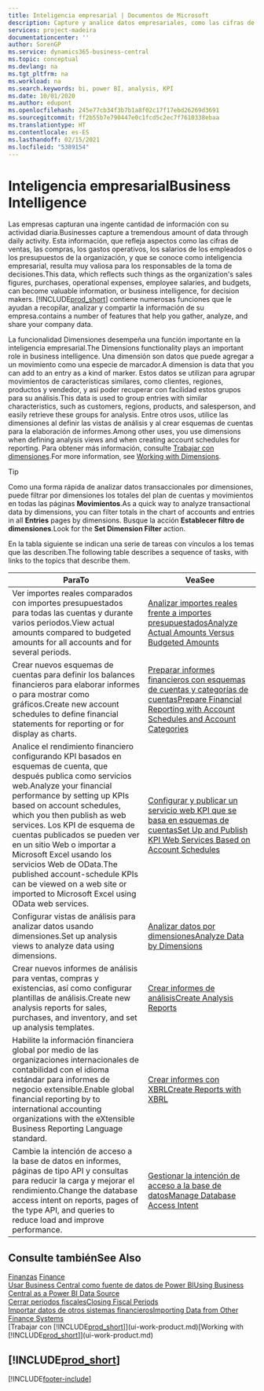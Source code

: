 ```yaml
---
title: Inteligencia empresarial | Documentos de Microsoft
description: Capture y analice datos empresariales, como las cifras de ventas, las compras, los gastos operativos, los salarios de los empleados y los presupuestos, que resultan muy valiosos para la inteligencia artificial o la toma de decisiones.
services: project-madeira
documentationcenter: ''
author: SorenGP
ms.service: dynamics365-business-central
ms.topic: conceptual
ms.devlang: na
ms.tgt_pltfrm: na
ms.workload: na
ms.search.keywords: bi, power BI, analysis, KPI
ms.date: 10/01/2020
ms.author: edupont
ms.openlocfilehash: 245e77cb34f3b7b1a8f02c17f17ebd26269d3691
ms.sourcegitcommit: ff2b55b7e790447e0c1fcd5c2ec7f7610338ebaa
ms.translationtype: HT
ms.contentlocale: es-ES
ms.lasthandoff: 02/15/2021
ms.locfileid: "5389154"
---
```

# <a name="business-intelligence"></a><span data-ttu-id="0b89b-103">Inteligencia empresarial</span><span class="sxs-lookup"><span data-stu-id="0b89b-103">Business Intelligence</span></span>
<span data-ttu-id="0b89b-104">Las empresas capturan una ingente cantidad de información con su actividad diaria.</span><span class="sxs-lookup"><span data-stu-id="0b89b-104">Businesses capture a tremendous amount of data through daily activity.</span></span> <span data-ttu-id="0b89b-105">Esta información, que refleja aspectos como las cifras de ventas, las compras, los gastos operativos, los salarios de los empleados o los presupuestos de la organización, y que se conoce como inteligencia empresarial, resulta muy valiosa para los responsables de la toma de decisiones.</span><span class="sxs-lookup"><span data-stu-id="0b89b-105">This data, which reflects such things as the organization's sales figures, purchases, operational expenses, employee salaries, and budgets, can become valuable information, or business intelligence, for decision makers.</span></span> [!INCLUDE[prod_short](includes/prod_short.md)] <span data-ttu-id="0b89b-106">contiene numerosas funciones que le ayudan a recopilar, analizar y compartir la información de su empresa.</span><span class="sxs-lookup"><span data-stu-id="0b89b-106">contains a number of features that help you gather, analyze, and share your company data.</span></span>

<span data-ttu-id="0b89b-107">La funcionalidad Dimensiones desempeña una función importante en la inteligencia empresarial.</span><span class="sxs-lookup"><span data-stu-id="0b89b-107">The Dimensions functionality plays an important role in business intelligence.</span></span> <span data-ttu-id="0b89b-108">Una dimensión son datos que puede agregar a un movimiento como una especie de marcador.</span><span class="sxs-lookup"><span data-stu-id="0b89b-108">A dimension is data that you can add to an entry as a kind of marker.</span></span> <span data-ttu-id="0b89b-109">Estos datos se utilizan para agrupar movimientos de características similares, como clientes, regiones, productos y vendedor, y así poder recuperar con facilidad estos grupos para su análisis.</span><span class="sxs-lookup"><span data-stu-id="0b89b-109">This data is used to group entries with similar characteristics, such as customers, regions, products, and salesperson, and easily retrieve these groups for analysis.</span></span> <span data-ttu-id="0b89b-110">Entre otros usos, utilice las dimensiones al definir las vistas de análisis y al crear esquemas de cuentas para la elaboración de informes.</span><span class="sxs-lookup"><span data-stu-id="0b89b-110">Among other uses, you use dimensions  when defining analysis views and when creating account schedules for reporting.</span></span> <span data-ttu-id="0b89b-111">Para obtener más información, consulte [Trabajar con dimensiones](finance-dimensions.md).</span><span class="sxs-lookup"><span data-stu-id="0b89b-111">For more information, see [Working with Dimensions](finance-dimensions.md).</span></span>

> [!TIP]
> <span data-ttu-id="0b89b-112">Como una forma rápida de analizar datos transaccionales por dimensiones, puede filtrar por dimensiones los totales del plan de cuentas y movimientos en todas las páginas **Movimientos**.</span><span class="sxs-lookup"><span data-stu-id="0b89b-112">As a quick way to analyze transactional data by dimensions, you can filter totals in the chart of accounts and entries in all **Entries** pages by dimensions.</span></span> <span data-ttu-id="0b89b-113">Busque la acción **Establecer filtro de dimensiones**.</span><span class="sxs-lookup"><span data-stu-id="0b89b-113">Look for the **Set Dimension Filter** action.</span></span>  

<span data-ttu-id="0b89b-114">En la tabla siguiente se indican una serie de tareas con vínculos a los temas que las describen.</span><span class="sxs-lookup"><span data-stu-id="0b89b-114">The following table describes a sequence of tasks, with links to the topics that describe them.</span></span>  

| <span data-ttu-id="0b89b-115">Para</span><span class="sxs-lookup"><span data-stu-id="0b89b-115">To</span></span> | <span data-ttu-id="0b89b-116">Vea</span><span class="sxs-lookup"><span data-stu-id="0b89b-116">See</span></span> |
| --- | --- |
|<span data-ttu-id="0b89b-117">Ver importes reales comparados con importes presupuestados para todas las cuentas y durante varios periodos.</span><span class="sxs-lookup"><span data-stu-id="0b89b-117">View actual amounts compared to budgeted amounts for all accounts and for several periods.</span></span>|[<span data-ttu-id="0b89b-118">Analizar importes reales frente a importes presupuestados</span><span class="sxs-lookup"><span data-stu-id="0b89b-118">Analyze Actual Amounts Versus Budgeted Amounts</span></span>](bi-how-analyze-actual-versus-budget.md)|
|<span data-ttu-id="0b89b-119">Crear nuevos esquemas de cuentas para definir los balances financieros para elaborar informes o para mostrar como gráficos.</span><span class="sxs-lookup"><span data-stu-id="0b89b-119">Create new account schedules to define financial statements for reporting or for display as charts.</span></span>|[<span data-ttu-id="0b89b-120">Preparar informes financieros con esquemas de cuentas y categorías de cuentas</span><span class="sxs-lookup"><span data-stu-id="0b89b-120">Prepare Financial Reporting with Account Schedules and Account Categories</span></span>](bi-how-work-account-schedule.md)|
|<span data-ttu-id="0b89b-121">Analice el rendimiento financiero configurando KPI basados en esquemas de cuenta, que después publica como servicios web.</span><span class="sxs-lookup"><span data-stu-id="0b89b-121">Analyze your financial performance by setting up KPIs based on account schedules, which you then publish as web services.</span></span> <span data-ttu-id="0b89b-122">Los KPI de esquema de cuentas publicados se pueden ver en un sitio Web o importar a Microsoft Excel usando los servicios Web de OData.</span><span class="sxs-lookup"><span data-stu-id="0b89b-122">The published account-schedule KPIs can be viewed on a web site or imported to Microsoft Excel using OData web services.</span></span>|[<span data-ttu-id="0b89b-123">Configurar y publicar un servicio web KPI que se basa en esquemas de cuentas</span><span class="sxs-lookup"><span data-stu-id="0b89b-123">Set Up and Publish KPI Web Services Based on Account Schedules</span></span>](bi-how-to-set-up-and-publish-kpi-web-services-based-on-account-schedules.md)|
|<span data-ttu-id="0b89b-124">Configurar vistas de análisis para analizar datos usando dimensiones.</span><span class="sxs-lookup"><span data-stu-id="0b89b-124">Set up analysis views to analyze data using dimensions.</span></span>|[<span data-ttu-id="0b89b-125">Analizar datos por dimensiones</span><span class="sxs-lookup"><span data-stu-id="0b89b-125">Analyze Data by Dimensions</span></span>](bi-how-analyze-data-dimension.md)|
|<span data-ttu-id="0b89b-126">Crear nuevos informes de análisis para ventas, compras y existencias, así como configurar plantillas de análisis.</span><span class="sxs-lookup"><span data-stu-id="0b89b-126">Create new analysis reports for sales, purchases, and inventory, and set up analysis templates.</span></span>|[<span data-ttu-id="0b89b-127">Crear informes de análisis</span><span class="sxs-lookup"><span data-stu-id="0b89b-127">Create Analysis Reports</span></span>](bi-how-create-analysis-views-reports.md)|
|<span data-ttu-id="0b89b-128">Habilite la información financiera global por medio de las organizaciones internacionales de contabilidad con el idioma estándar para informes de negocio extensible.</span><span class="sxs-lookup"><span data-stu-id="0b89b-128">Enable global financial reporting by to international accounting organizations with the eXtensible Business Reporting Language standard.</span></span>|[<span data-ttu-id="0b89b-129">Crear informes con XBRL</span><span class="sxs-lookup"><span data-stu-id="0b89b-129">Create Reports with XBRL</span></span>](bi-create-reports-with-xbrl.md)|
|<span data-ttu-id="0b89b-130">Cambie la intención de acceso a la base de datos en informes, páginas de tipo API y consultas para reducir la carga y mejorar el rendimiento.</span><span class="sxs-lookup"><span data-stu-id="0b89b-130">Change the database access intent on reports, pages of the type API, and queries to reduce load and improve performance.</span></span>|[<span data-ttu-id="0b89b-131">Gestionar la intención de acceso a la base de datos</span><span class="sxs-lookup"><span data-stu-id="0b89b-131">Manage Database Access Intent</span></span>](admin-data-access-intent.md)|

## <a name="see-also"></a><span data-ttu-id="0b89b-132">Consulte también</span><span class="sxs-lookup"><span data-stu-id="0b89b-132">See Also</span></span>
<span data-ttu-id="0b89b-133">[Finanzas](finance.md)  </span><span class="sxs-lookup"><span data-stu-id="0b89b-133">[Finance](finance.md)  </span></span>  
[<span data-ttu-id="0b89b-134">Usar Business Central como fuente de datos de Power BI</span><span class="sxs-lookup"><span data-stu-id="0b89b-134">Using Business Central as a Power BI Data Source</span></span>](across-how-use-financials-data-source-powerbi.md)  
[<span data-ttu-id="0b89b-135">Cerrar periodos fiscales</span><span class="sxs-lookup"><span data-stu-id="0b89b-135">Closing Fiscal Periods</span></span>](year-close-years-periods.md)  
[<span data-ttu-id="0b89b-136">Importar datos de otros sistemas financieros</span><span class="sxs-lookup"><span data-stu-id="0b89b-136">Importing Data from Other Finance Systems</span></span>](across-import-data-configuration-packages.md)  
<span data-ttu-id="0b89b-137">[Trabajar con [!INCLUDE[prod_short](includes/prod_short.md)]](ui-work-product.md)</span><span class="sxs-lookup"><span data-stu-id="0b89b-137">[Working with [!INCLUDE[prod_short](includes/prod_short.md)]](ui-work-product.md)</span></span>

## [!INCLUDE[prod_short](includes/free_trial_md.md)]  


[!INCLUDE[footer-include](includes/footer-banner.md)]